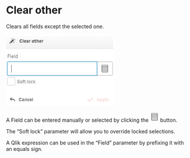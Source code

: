 # Clear other

Clears all fields except the selected one.

![](../.gitbook/assets/image%20%28136%29.png)

A Field can be entered manually or selected by clicking the ![](../.gitbook/assets/image%20%28123%29.png) button.

The “Soft lock” parameter will allow you to override locked selections.

A Qlik expression can be used in the “Field” parameter by prefixing it with an equals sign.

